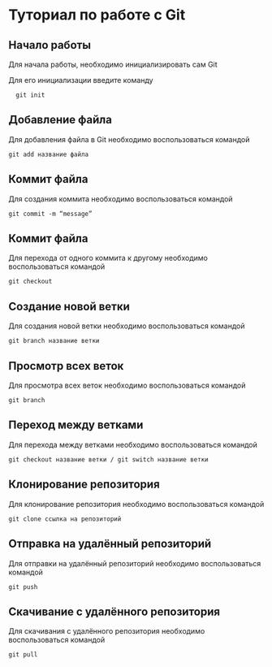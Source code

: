 # Туториал по работе с Git

## Начало работы

Для начала работы, необходимо инициализировать сам Git

Для его инициализации введите команду 

```
  git init
```

## Добавление файла

Для добавления файла в Git необходимо воспользоваться командой 

```
git add название файла
```
## Коммит файла

Для создания коммита необходимо воспользоваться командой 

```
git commit -m “message”  
```
## Коммит файла

Для перехода от одного коммита к другому необходимо воспользоваться командой 

```
git checkout
```
## Создание новой ветки

Для создания новой ветки необходимо воспользоваться командой 

```
git branch название ветки
```
## Просмотр всех веток

Для просмотра всех веток необходимо воспользоваться командой 

```
git branch 
```
## Переход между ветками

Для перехода между ветками необходимо воспользоваться командой 

```
git checkout название ветки / git switch название ветки
```
## Клонирование репозитория

Для клонирование репозитория необходимо воспользоваться командой 

```
git clone ссылка на репозиторий
```
## Отправка на удалённый репозиторий

Для отправки на удалённый репозиторий необходимо воспользоваться командой 

```
git push
```
## Скачивание с удалённого репозитория

Для скачивания с удалённого репозитория необходимо воспользоваться командой 

```
git pull
```

